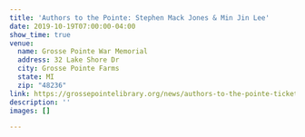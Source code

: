 ```yaml
---
title: 'Authors to the Pointe: Stephen Mack Jones & Min Jin Lee'
date: 2019-10-19T07:00:00-04:00
show_time: true
venue:
  name: Grosse Pointe War Memorial
  address: 32 Lake Shore Dr
  city: Grosse Pointe Farms
  state: MI
  zip: "48236"
link: https://grossepointelibrary.org/news/authors-to-the-pointe-tickets-on-sale
description: ''
images: []

---
```

